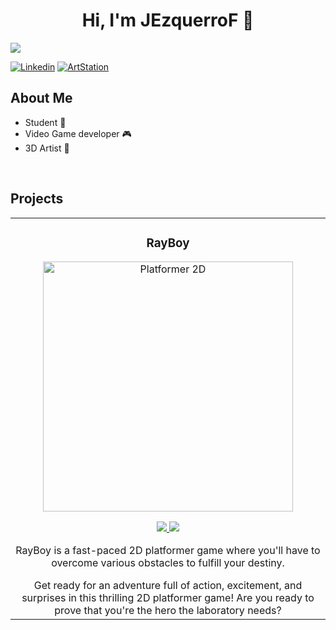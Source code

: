 <div align="center">
<h1 align="center">Hi, I'm JEzquerroF</a> 👋</h1>
  
</div>
<img src="https://www.gamingco.com.au/wp-content/uploads/2015/11/gamewarrior-0103-1400x788.jpg">

[![Linkedin](https://img.shields.io/badge/LINKEDIN-blue)](https://www.linkedin.com/in/javier-ezquerro-fuentes-5a494a319/)
[![ArtStation](https://img.shields.io/badge/ARTSTATION-purple)](https://www.artstation.com/jezquerrof)

## About Me

-  Student 🔭
- Video Game developer  🎮 
- 3D Artist  🎨
<br>

## Projects



<table>
<tr>
<td width="50%">
<h3 align="center">RayBoy</h3>
<div align="center">
<a href="https://rayboyy.itch.io/rayboy" target="_blank"><img src="https://i.imgur.com/O3FzCXo.png" width="400" alt="Platformer 2D"></a>
<p>
<a href="https://rayboyy.itch.io/rayboy">
<img src="https://img.shields.io/badge/ITCH.IO-ff9?style=for-the-badge&logo=github&logoColor=black">
  
<a href="https://www.youtube.com/@RayBoyGame">
<img src="https://img.shields.io/badge/YOUTUBE-ff9?style=for-the-badge&logo=github&logoColor=black">
</a>
</p>
<p>RayBoy is a fast-paced 2D platformer game where you'll have to overcome various obstacles to fulfill your destiny.</p> Get ready for an adventure full of action, excitement, and surprises in this thrilling 2D platformer game! Are you ready to prove that you're the hero the laboratory needs?
</div>

<!--
**JEzquerroF/JEzquerroF** is a ✨ _special_ ✨ repository because its `README.md` (this file) appears on your GitHub profile.

Here are some ideas to get you started:

- 🔭 I’m currently working on ...
- 🌱 I’m currently learning ...
- 👯 I’m looking to collaborate on ...
- 🤔 I’m looking for help with ...
- 💬 Ask me about ...
- 📫 How to reach me: ...
- 😄 Pronouns: ...
- ⚡ Fun fact: ...
-->
